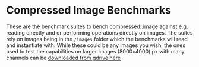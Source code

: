 # Compressed Image Benchmarks

These are the benchmark suites to bench compressed::image against e.g. reading directly and or performing operations directly on images. 
The suites rely on images being in the `/images` folder which the benchmarks will read and instantiate with. While these could be any images you wish, the ones
used to test the capabilities on larger images (8000x4000) px with many channels can be [downloaded from gdrive here](https://drive.google.com/drive/folders/1ONQgSFzp9fy4AZM2EbEufKj9BRK8Uo0s?usp=sharing)
